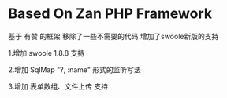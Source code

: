# Based On Zan PHP Framework
基于 有赞 的框架 移除了一些不需要的代码 增加了swoole新版的支持

1.增加 swoole 1.8.8 支持

2.增加 SqlMap "?, :name" 形式的监听写法

3.增加 表单数组、文件上传 支持